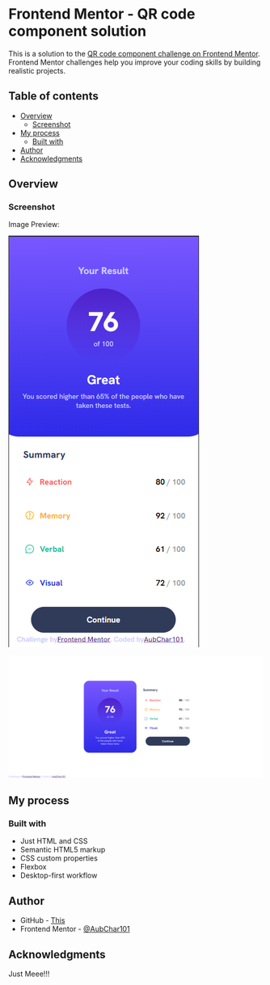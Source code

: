 # Frontend Mentor - QR code component solution

This is a solution to the [QR code component challenge on Frontend Mentor](https://www.frontendmentor.io/challenges/qr-code-component-iux_sIO_H). Frontend Mentor challenges help you improve your coding skills by building realistic projects.

## Table of contents

- [Overview](#overview)
  - [Screenshot](#screenshot)
- [My process](#my-process)
  - [Built with](#built-with)
- [Author](#author)
- [Acknowledgments](#acknowledgments)

## Overview

### Screenshot

Image Preview:

![Mobile](./ScreenshotMobile.png)

![Desktop](./ScreenshotDesktop.png)

## My process

### Built with

- Just HTML and CSS
- Semantic HTML5 markup
- CSS custom properties
- Flexbox
- Desktop-first workflow

## Author

- GitHub - [This](#author)
- Frontend Mentor - [@AubChar101](https://www.frontendmentor.io/profile/AubChar101)

## Acknowledgments

Just Meee!!!
